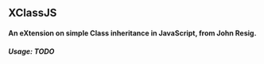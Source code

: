 ## XClassJS

#### An eXtension on simple Class inheritance in JavaScript, from John Resig.

##### Usage: TODO